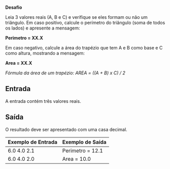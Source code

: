 **Desafio**

Leia 3 valores reais (A, B e C) e verifique se eles formam ou não um triângulo. Em caso positivo, calcule o perímetro do triângulo (soma de todos os lados) e apresente a mensagem:

**Perimetro = XX.X**

Em caso negativo, calcule a área do trapézio que tem A e B como base e C como altura, mostrando a mensagem:

**Area = XX.X**

*Fórmula da área de um trapézio: AREA = ((A + B) x C) / 2*

## Entrada

A entrada contém três valores reais.

## Saída

O resultado deve ser apresentado com uma casa decimal.

 

| Exemplo de Entrada | Exemplo de Saída |
| ------------------ | ---------------- |
| 6.0 4.0 2.1        | Perimetro = 12.1 |
| 6.0 4.0 2.0        | Area = 10.0      |
